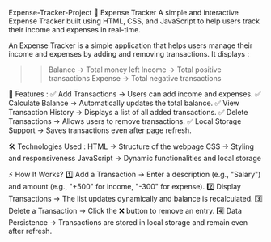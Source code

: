  Expense-Tracker-Project
🚀 Expense Tracker
A simple and interactive Expense Tracker built using HTML, CSS, and JavaScript to help users track their income and expenses in real-time.

An Expense Tracker is a simple application that helps users manage their income and expenses by adding and removing transactions. It displays :
>>Balance → Total money left
>>Income → Total positive transactions
>>Expense → Total negative transactions

🔹 Features :
✅ Add Transactions → Users can add income and expenses.
✅ Calculate Balance → Automatically updates the total balance.
✅ View Transaction History → Displays a list of all added transactions.
✅ Delete Transactions → Allows users to remove transactions.
✅ Local Storage Support → Saves transactions even after page refresh.

🛠️ Technologies Used :
HTML → Structure of the webpage
CSS → Styling and responsiveness
JavaScript → Dynamic functionalities and local storage

⚡ How It Works?
1️⃣ Add a Transaction → Enter a description (e.g., "Salary") and amount (e.g., "+500" for income, "-300" for expense).
2️⃣ Display Transactions → The list updates dynamically and balance is recalculated.
3️⃣ Delete a Transaction → Click the ❌ button to remove an entry.
4️⃣ Data Persistence → Transactions are stored in local storage and remain even after refresh.

